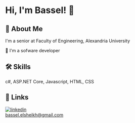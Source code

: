 
# Hi, I'm Bassel! 👋


## 🚀 About Me
I'm a senior at Faculty of Engineering, Alexandria University


🧠 I'm a sofware developer
## 🛠 Skills
c#, ASP.NET Core, Javascript, HTML, CSS


## 🔗 Links
[![linkedin](https://img.shields.io/badge/linkedin-0A66C2?style=for-the-badge&logo=linkedin&logoColor=white)](https://www.linkedin.com/in/bassel-el-sheikh/)  
bassel.elsheikh@gmail.com

